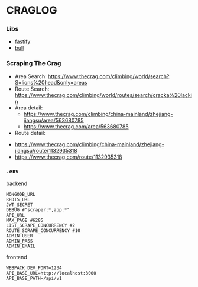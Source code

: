 # CRAGLOG

### Libs
* [fastify](https://github.com/fastify/fastify)
* [bull](https://github.com/OptimalBits/bull)

### Scraping The Crag 
* Area Search: https://www.thecrag.com/climbing/world/search?S=lions%20head&only=areas
* Route Search: https://www.thecrag.com/climbing/world/routes/search/cracka%20lackin
* Area detail: 
  - https://www.thecrag.com/climbing/china-mainland/zhejiang-jiangsu/area/563680785
  - https://www.thecrag.com/area/563680785
* Route detail: 
 - https://www.thecrag.com/climbing/china-mainland/zhejiang-jiangsu/route/1132935318
 - https://www.thecrag.com/route/1132935318


### `.env`

backend
```
MONGODB_URL
REDIS_URL
JWT_SECRET
DEBUG #"scraper:*,app:*"
API_URL
MAX_PAGE #6285
LIST_SCRAPE_CONCURRENCY #2
ROUTE_SCRAPE_CONCURRENCY #10
ADMIN_USER
ADMIN_PASS
ADMIN_EMAIL
```

frontend
```
WEBPACK_DEV_PORT=1234
API_BASE_URL=http://localhost:3000
API_BASE_PATH=/api/v1
```

